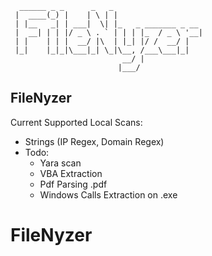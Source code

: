 ```
  ______ _ _      _   _                    
 |  ____(_) |    | \ | |                   
 | |__   _| | ___|  \| |_   _ _______ _ __ 
 |  __| | | |/ _ \ . ` | | | |_  / _ \ '__|
 | |    | | |  __/ |\  | |_| |/ /  __/ |   
 |_|    |_|_|\___|_| \_|\__, /___\___|_|   
                         __/ |             
                        |___/                                                                 
```

## FileNyzer
Current Supported Local Scans:
* Strings (IP Regex, Domain Regex)
* Todo:
  * Yara scan
  * VBA Extraction
  * Pdf Parsing .pdf
  * Windows Calls Extraction on .exe
# FileNyzer
